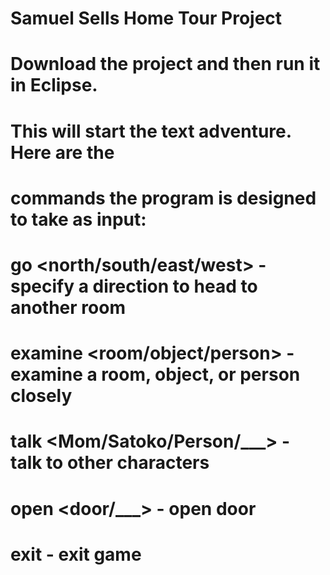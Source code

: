 # Samuel Sells Home Tour Project
# 
# Download the project and then run it in Eclipse.
# This will start the text adventure. Here are the
# commands the program is designed to take as input:
# 
# go <north/south/east/west> - specify a direction to head to another room
# examine <room/object/person> - examine a room, object, or person closely
# talk <Mom/Satoko/Person/___> - talk to other characters
# open <door/___> - open door
# exit - exit game